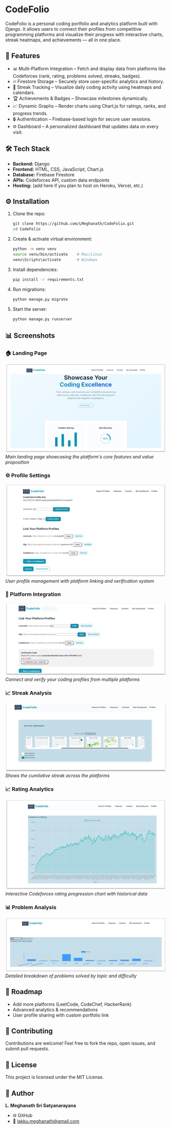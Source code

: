# CodeFolio

CodeFolio is a personal coding portfolio and analytics platform built with Django. It allows users to connect their profiles from competitive programming platforms and visualize their progress with interactive charts, streak heatmaps, and achievements — all in one place.

## 🚀 Features
- 📊 Multi-Platform Integration – Fetch and display data from platforms like Codeforces (rank, rating, problems solved, streaks, badges).
- 🔥 Firestore Storage – Securely store user-specific analytics and history.
- 📅 Streak Tracking – Visualize daily coding activity using heatmaps and calendars.
- 🏆 Achievements & Badges – Showcase milestones dynamically.
- 📈 Dynamic Graphs – Render charts using Chart.js for ratings, ranks, and progress trends.
- 🔒 Authentication – Firebase-based login for secure user sessions.
- 🌐 Dashboard – A personalized dashboard that updates data on every visit.

## 🛠️ Tech Stack
- **Backend:** Django  
- **Frontend:** HTML, CSS, JavaScript, Chart.js  
- **Database:** Firebase Firestore  
- **APIs:** Codeforces API, custom data endpoints  
- **Hosting:** (add here if you plan to host on Heroku, Vercel, etc.)

## ⚙️ Installation
1. Clone the repo:
   ```bash
   git clone https://github.com/LMeghanath/CodeFolio.git
   cd CodeFolio
   ```

2. Create & activate virtual environment:
   ```bash
   python -m venv venv
   source venv/bin/activate    # Mac/Linux
   venv\Scripts\activate       # Windows
   ```

3. Install dependencies:
   ```bash
   pip install -r requirements.txt
   ```

4. Run migrations:
   ```bash
   python manage.py migrate
   ```

5. Start the server:
   ```bash
   python manage.py runserver
   ```

## 📊 Screenshots

### 🏠 Landing Page
![CodeFolio Landing Page](screenshots/landing-page.png)
*Main landing page showcasing the platform's core features and value proposition*

### ⚙️ Profile Settings
![Profile Settings](screenshots/profile-settings.png)
*User profile management with platform linking and verification system*

### 🔗 Platform Integration
![Platform Linking](screenshots/platform-linking.png)
*Connect and verify your coding profiles from multiple platforms*

### 📈 Streak Analysis
![Codeforces Rating Chart](screenshots/streak.png)
*Shows the cumilative streak across the platforms*

### 📈 Rating Analytics
![Codeforces Rating Chart](screenshots/rating-chart.png)
*Interactive Codeforces rating progression chart with historical data*

### 📊 Problem Analysis
![Problem Statistics](screenshots/problem-stats.png)
*Detailed breakdown of problems solved by topic and difficulty*

## 📌 Roadmap
* Add more platforms (LeetCode, CodeChef, HackerRank)
* Advanced analytics & recommendations
* User profile sharing with custom portfolio link

## 🤝 Contributing
Contributions are welcome! Feel free to fork the repo, open issues, and submit pull requests.

## 📜 License
This project is licensed under the MIT License.

## 👤 Author
**L. Meghanath Sri Satyanarayana**
* 🌐 GitHub
* 📧 lakku.meghanath@gmail.com
